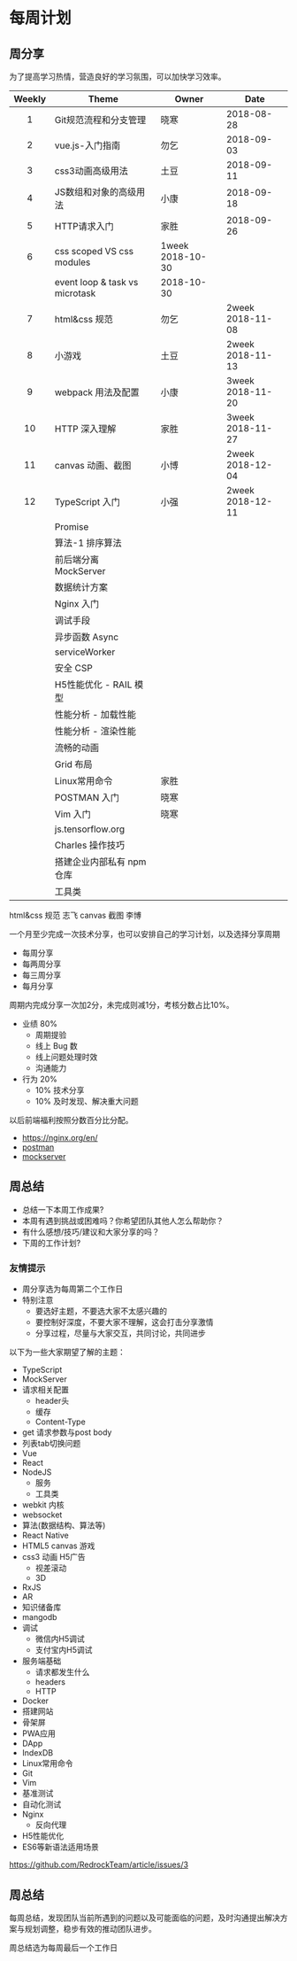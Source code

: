 # 每周计划

## 周分享

为了提高学习热情，营造良好的学习氛围，可以加快学习效率。

|Weekly | Theme | Owner | Date |
|:-----:| ----- | ----- | ---- |
|  1 | Git规范流程和分支管理  | 晓寒 | 2018-08-28 |
|  2 | vue.js-入门指南  | 勿乞 | 2018-09-03 |
|  3 | css3动画高级用法  | 土豆 | 2018-09-11 |
|  4 | JS数组和对象的高级用法  | 小康 | 2018-09-18 |
|  5 | HTTP请求入门  | 家胜 | 2018-09-26 |
|  6 | css scoped VS css modules | 1week 2018-10-30
|    | event loop & task vs microtask | 2018-10-30
|  7 | html&css 规范 | 勿乞 | 2week 2018-11-08
|  8 | 小游戏 | 土豆 | 2week 2018-11-13
|  9 | webpack 用法及配置 | 小康 | 3week 2018-11-20
| 10 | HTTP 深入理解 | 家胜 | 3week 2018-11-27
| 11 | canvas 动画、截图 | 小博 | 2week 2018-12-04
| 12 | TypeScript 入门 | 小强 | 2week 2018-12-11
|   | Promise |
|   | 算法-1 排序算法   |
|   | 前后端分离 MockServer |
|   | 数据统计方案 |
|   | Nginx 入门 |
|   | 调试手段 |
|   | 异步函数 Async |
|   | serviceWorker |
|   | 安全 CSP |
|   | H5性能优化 - RAIL 模型 |
|   | 性能分析 - 加载性能 |
|   | 性能分析 - 渲染性能 |
|   | 流畅的动画 |
|   | Grid 布局 |
|   | Linux常用命令  | 家胜 |  |
|   | POSTMAN 入门 | 晓寒 |
|   | Vim 入门 | 晓寒 |
|   | js.tensorflow.org | |
|   | Charles 操作技巧 |  |
|   | 搭建企业内部私有 npm 仓库  |  |
|   | 工具类  |

html&css 规范 志飞
canvas 截图 李博

一个月至少完成一次技术分享，也可以安排自己的学习计划，以及选择分享周期

- 每周分享
- 每两周分享
- 每三周分享
- 每月分享

周期内完成分享一次加2分，未完成则减1分，考核分数占比10%。

- 业绩 80%
  - 周期提验
  - 线上 Bug 数
  - 线上问题处理时效
  - 沟通能力
- 行为 20%
  - 10% 技术分享
  - 10% 及时发现、解决重大问题


以后前端福利按照分数百分比分配。

- https://nginx.org/en/
- [postman](https://www.getpostman.com/docs/v6/postman/environments_and_globals/variables)
- [mockserver](https://my.oschina.net/xbl/blog/2246297)

## 周总结

- 总结一下本周工作成果?
- 本周有遇到挑战或困难吗？你希望团队其他人怎么帮助你？
- 有什么感想/技巧/建议和大家分享的吗？
- 下周的工作计划?

### 友情提示

- 周分享选为每周第二个工作日
- 特别注意
  - 要选好主题，不要选大家不太感兴趣的
  - 要控制好深度，不要大家不理解，这会打击分享激情
  - 分享过程，尽量与大家交互，共同讨论，共同进步

以下为一些大家期望了解的主题：

- TypeScript
- MockServer
- 请求相关配置
  - header头
  - 缓存
  - Content-Type
- get 请求参数与post body
- 列表tab切换问题
- Vue
- React
- NodeJS
  - 服务
  - 工具类
- webkit 内核
- websocket
- 算法(数据结构、算法等)
- React Native
- HTML5 canvas 游戏
- css3 动画 H5广告
  - 视差滚动
  - 3D
- RxJS
- AR
- 知识储备库
- mangodb
- 调试
  - 微信内H5调试
  - 支付宝内H5调试
- 服务端基础
  - 请求都发生什么
  - headers
  - HTTP
- Docker
- 搭建网站
- 骨架屏
- PWA应用
- DApp
- IndexDB
- Linux常用命令
- Git
- Vim
- 基准测试
- 自动化测试
- Nginx
  - 反向代理
- H5性能优化
- ES6等新语法适用场景


https://github.com/RedrockTeam/article/issues/3

## 周总结

每周总结，发现团队当前所遇到的问题以及可能面临的问题，及时沟通提出解决方案与规划调整，稳步有效的推动团队进步。

周总结选为每周最后一个工作日

